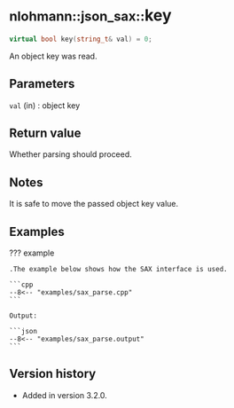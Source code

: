 # <small>nlohmann::json_sax::</small>key

```cpp
virtual bool key(string_t& val) = 0;
```

An object key was read.

## Parameters

`val` (in)
:   object key

## Return value

Whether parsing should proceed.

## Notes

It is safe to move the passed object key value.

## Examples

??? example

    .The example below shows how the SAX interface is used.

    ```cpp
    --8<-- "examples/sax_parse.cpp"
    ```
    
    Output:
    
    ```json
    --8<-- "examples/sax_parse.output"
    ```

## Version history

- Added in version 3.2.0.
